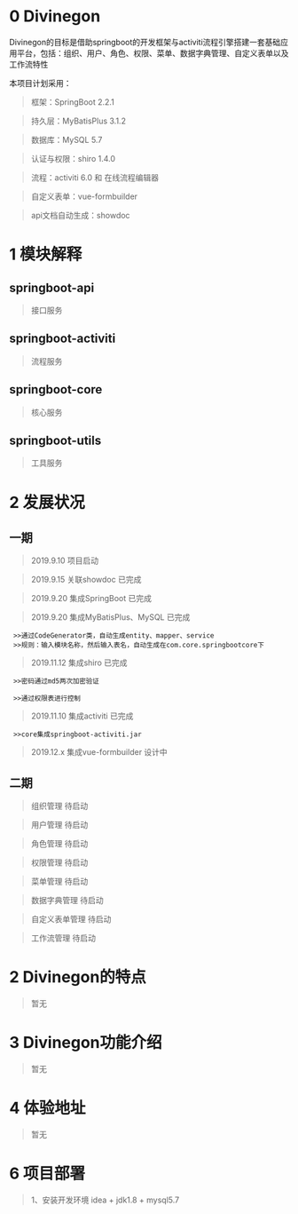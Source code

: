 # 0 Divinegon

Divinegon的目标是借助springboot的开发框架与activiti流程引擎搭建一套基础应用平台，包括：组织、用户、角色、权限、菜单、数据字典管理、自定义表单以及工作流特性

本项目计划采用：

>框架：SpringBoot 2.2.1

>持久层：MyBatisPlus 3.1.2 

>数据库：MySQL 5.7

>认证与权限：shiro 1.4.0

>流程：activiti 6.0 和 在线流程编辑器

>自定义表单：vue-formbuilder
 
>api文档自动生成：showdoc 

# 1 模块解释

## springboot-api

>接口服务

## springboot-activiti

>流程服务

## springboot-core

>核心服务

## springboot-utils

>工具服务


# 2 发展状况

## 一期
>2019.9.10   项目启动

>2019.9.15   关联showdoc               已完成 

>2019.9.20   集成SpringBoot            已完成 
   
>2019.9.20   集成MyBatisPlus、MySQL     已完成

     >>通过CodeGenerator类，自动生成entity、mapper、service
     >>规则：输入模块名称，然后输入表名，自动生成在com.core.springbootcore下

>2019.11.12  集成shiro                 已完成

     >>密码通过md5两次加密验证
     
     >>通过权限表进行控制

>2019.11.10  集成activiti              已完成

     >>core集成springboot-activiti.jar

>2019.12.x   集成vue-formbuilder       设计中

## 二期
>组织管理 待启动

>用户管理 待启动

>角色管理 待启动

>权限管理 待启动

>菜单管理 待启动

>数据字典管理 待启动

>自定义表单管理 待启动

>工作流管理 待启动




# 2 Divinegon的特点

>暂无

# 3 Divinegon功能介绍

>暂无

# 4 体验地址





>暂无

# 6 项目部署

>1、安装开发环境 idea  + jdk1.8 + mysql5.7
    